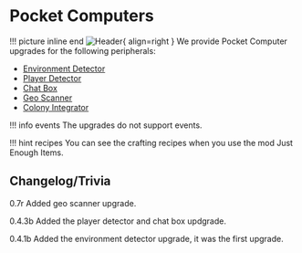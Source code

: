 # Pocket Computers
!!! picture inline end
    ![Header](https://srendi.de/wp-content/uploads/2021/04/Advanced-Pocket-Computer.png){ align=right }
We provide Pocket Computer upgrades for the following peripherals:

* [Environment Detector](https://docs.srendi.de/1.18/peripherals/environment_detector/)
* [Player Detector](https://docs.srendi.de/1.18/peripherals/player_detector/)
* [Chat Box](https://docs.srendi.de/1.18/peripherals/chat_box/)
* [Geo Scanner](https://docs.srendi.de/1.18/peripherals/geo_scanner)
* [Colony Integrator](https://docs.srendi.de/1.18/peripherals/colony_integrator/)

!!! info events
    The upgrades do not support events. 

!!! hint recipes
    You can see the crafting recipes when you use the mod Just Enough Items.

## Changelog/Trivia

0.7r
Added geo scanner upgrade.

0.4.3b
Added the player detector and chat box updgrade.

0.4.1b
Added the environment detector upgrade, it was the first upgrade.

